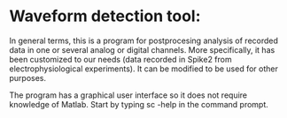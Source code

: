 Waveform detection tool: 
==========================

In general terms, this is a program for postprocesing analysis of recorded data in one or several analog or digital channels. 
More specifically, it has been customized to our needs (data recorded in Spike2 from electrophysiological experiments). It can be modified to be used for other purposes. 

The program has a graphical user interface so it does not require knowledge of Matlab. Start by typing sc -help in the command prompt.
